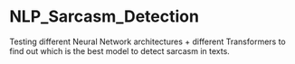 # NLP_Sarcasm_Detection
Testing different Neural Network architectures + different Transformers to find out which is the best model to detect sarcasm in texts. 

